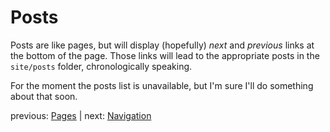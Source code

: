 # Posts

Posts are like pages, but will display (hopefully) *next* and *previous* links at the bottom of the page. Those links will lead to the appropriate posts in the `site/posts` folder, chronologically speaking.

For the moment the posts list is unavailable, but I'm sure I'll do something about that soon.

previous: [Pages](manual/pages) | next: [Navigation](manual/navigation)

